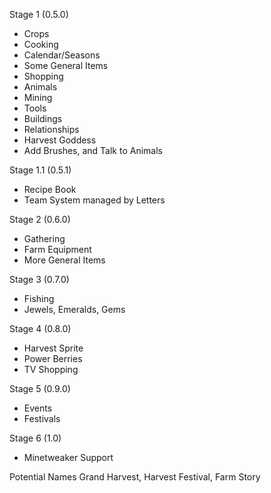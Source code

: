 Stage 1 (0.5.0)
* Crops
* Cooking
* Calendar/Seasons
* Some General Items
* Shopping
* Animals
* Mining
* Tools
* Buildings
* Relationships
* Harvest Goddess
* Add Brushes, and Talk to Animals

Stage 1.1 (0.5.1)
* Recipe Book
* Team System managed by Letters

Stage 2 (0.6.0)
* Gathering
* Farm Equipment
* More General Items

Stage 3 (0.7.0)
* Fishing
* Jewels, Emeralds, Gems

Stage 4 (0.8.0)
* Harvest Sprite
* Power Berries
* TV Shopping

Stage 5 (0.9.0)
* Events
* Festivals

Stage 6 (1.0)
* Minetweaker Support

Potential Names
Grand Harvest, Harvest Festival, Farm Story
